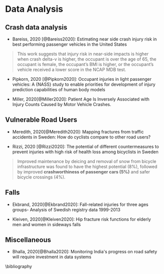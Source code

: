# Data Analysis

## Crash data analysis

- Bareiss, 2020 [@Bareiss2020]: Estimating near side crash injury risk in best performing passenger vehicles in the United States

> This work suggests that injury risk in near-side impacts is higher when crash delta-v is higher, the occupant is over the age of 65, the occupant is female, the occupant’s BMI is higher, or the occupant’s vehicle received a lower score in the NCAP MDB test.


- Pipkorn, 2020 [@Pipkorn2020]: Occupant injuries in light passenger vehicles: A {NASS} study to enable priorities for development of injury prediction capabilities of human body models

- Miller, 2020[@Miller2020]: Patient Age Is Inversely Associated with Injury Counts Caused by Motor Vehicle Crashes.

## Vulnerable Road Users

-  Meredith, 2020[@Meredith2020]: Mapping fractures from traffic accidents in Sweden: How do cyclists compare to other road users?

- Rizzi, 2020 [@Rizzi2020]: The potential of different countermeasures to prevent injuries with high risk of health loss among bicyclists in Sweden

> Improved maintenance by deicing and removal of snow from bicycle infrastructure was found to have the highest potential (8%), followed by improved **crashworthiness of passenger cars (5%)** and safer bicycle crossings (4%).

## Falls

- Ekbrand, 2020[@Ekbrand2020]: Fall-related injuries for three ages groups- Analysis of Swedish registry data 1999-2013

- Kleiven, 2020[@Kleiven2020]: Hip fracture risk functions for elderly men and women in sideways falls

## Miscellaneous

- Bhalla, 2020[@Bhalla2020]: Monitoring India's progress on road safety will require investment in data systems

\bibliography
